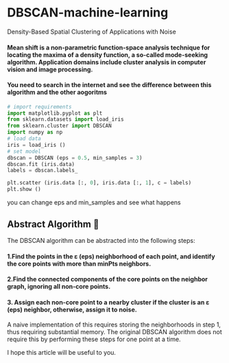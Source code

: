 # DBSCAN-machine-learning
Density-Based Spatial Clustering of Applications with Noise

#### Mean shift is a non-parametric function-space analysis technique for locating the maxima of a density function, a so-called mode-seeking algorithm. Application domains include cluster analysis in computer vision and image processing.

#### You need to search in the internet and see the difference between this algorithm and the other aogoritms

```python
# import requirements
import matplotlib.pyplot as plt
from sklearn.datasets import load_iris
from sklearn.cluster import DBSCAN
import numpy as np
# load data
iris = load_iris ()
# set model
dbscan = DBSCAN (eps = 0.5, min_samples = 3)
dbscan.fit (iris.data)
labels = dbscan.labels_

plt.scatter (iris.data [:, 0], iris.data [:, 1], c = labels)
plt.show ()
```

you can change eps and min_samples and see what happens


## Abstract Algorithm :book:
The DBSCAN algorithm can be abstracted into the following steps:

#### 1.Find the points in the ε (eps) neighborhood of each point, and identify the core points with more than minPts neighbors.
#### 2.Find the connected components of the core points on the neighbor graph, ignoring all non-core points.
#### 3. Assign each non-core point to a nearby cluster if the cluster is an ε (eps) neighbor, otherwise, assign it to noise.
A naive implementation of this requires storing the neighborhoods in step 1, thus requiring substantial memory. The original DBSCAN algorithm does not require this by performing these steps for one point at a time.

I hope this article will be useful to you.
